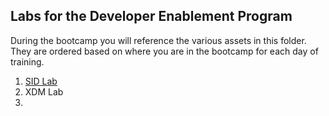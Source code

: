## Labs for the Developer Enablement Program

During the bootcamp you will reference the various assets in this folder.  They are ordered based on where you are in the bootcamp for each day of training.

1. [SID Lab](/SID%20Lab)
2. XDM Lab
3. 
